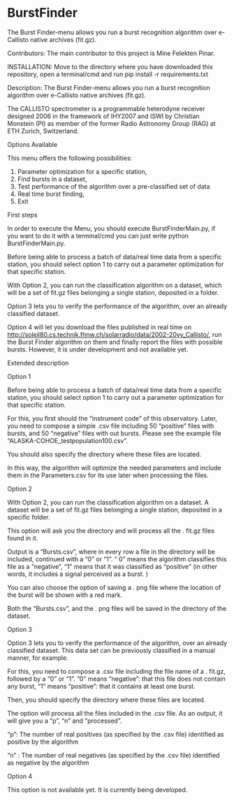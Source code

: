 # BurstFinder

The Burst Finder-menu allows you run a burst recognition algorithm over e-Callisto native archives (fit.gz). 

Contributors: The main contributor to this project is Mine Felekten Pinar. 

INSTALLATION: Move to the directory where you have downloaded this repository, open a terminal/cmd and run pip install -r requirements.txt

Description: The Burst Finder-menu allows you run a burst recognition algorithm over e-Callisto native archives (fit.gz). 

The CALLISTO spectrometer is a programmable heterodyne receiver designed 2006 in the framework of IHY2007 and ISWI by Christian Monstein (PI) as member of the former Radio Astronomy Group (RAG) at ETH Zurich, Switzerland.

Options Available

This menu offers the following possibilities:
1.	Parameter optimization for a specific station,
2.	Find bursts in a dataset,
3.	Test performance of the algorithm over a pre-classified set of data
4.	Real time burst finding,
5.	Exit

First steps

In order to execute the Menu, you should execute BurstFinderMain.py, if you want to do it with a terminal/cmd you can just write python BurstFinderMain.py. 

Before being able to process a batch of data/real time data from a specific station, you should select option 1 to carry out a parameter optimization for that specific station. 

With Option 2, you can run the classification algorithm on a dataset, which will be a set of fit.gz files belonging a single station, deposited in a folder. 

Option 3 lets you to verify the performance of the algorithm, over an already classified dataset. 

Option 4 will let you download the files published in real time on http://soleil80.cs.technik.fhnw.ch/solarradio/data/2002-20yy_Callisto/, run the Burst Finder algorithm on them and finally report the files with possible bursts. However, it is under development and not available yet.

Extended description

Option 1 

Before being able to process a batch of data/real time data from a specific station, you should select option 1 to carry out a parameter optimization for that specific station. 

For this, you first should the “instrument code” of this observatory. Later, you need to compose a simple .csv file including 50 “positive” files with bursts, and 50 “negative” files with out bursts. Please see the example file “ALASKA-COHOE_testpopulation100.csv”. 

You should also specify the directory where these files are located.

In this way, the algorithm will optimize the needed parameters and include them in the Parameters.csv for its use later when processing the files.

Option 2

With Option 2, you can run the classification algorithm on a dataset. A dataset will be a set of fit.gz files belonging a single station, deposited in a specific folder. 

This option will ask you the directory and will process all the .  fit.gz files found in it. 

Output is a “Bursts.csv”, where in every row a file in the directory will be included, continued with a “0” or “1”. “ 0” means the algorithm classifies this file as a “negative”, “1” means that it was classified as “positive” (in other words, it includes a signal perceived as a burst.  ) 

You can also choose the option of saving a . png file where the location of the burst will be shown with a red mark.

Both the “Bursts.csv”, and the .  png files will be saved in the directory of the dataset.

Option 3

Option 3 lets you to verify the performance of the algorithm, over an already classified dataset. This data set can be previously classified in a manual manner, for example.

For this, you need to compose a .csv file including the file name of a .  fit.gz, followed by a “0” or “1”. “0” means “negative”: that this file does not contain any burst, “1” means “positive”: that it contains at least one burst.

Then, you should specify the directory where these files are located.

The option will process all the files included in the .csv file. As an output, it will give you a “p”, “n” and “processed”. 

“p”: The number of real positives (as specified by the .csv file) identified as positive by the algorithm

“n” : The number of real negatives (as specified by the .csv file) identified as negative by the algorithm

Option 4

This option is not available yet. It is currently being developed.
